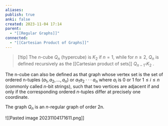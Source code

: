 ```yaml
---
aliases: 
publish: true
anki: false
created: 2023-11-04 17:14
parent:
  - "[[Regular Graphs]]"
connected:
  - "[[Cartesian Product of Graphs]]"
---
```

> [!tip] The $n$-cube ${} Q_n {}$ (hypercube)
is ${} K_2$ if $n = 1$, 
while for $n ≥ 2$, ${} Q_n {}$ is defined recursively as the [[Cartesian product of sets]] ${} Q_{n−1} \square K_2 {}$ . 

The n-cube can also be defined as that graph whose vertex set is the set of ordered n-tuples ${} (a_1, a_2, . . . , a_n) {}$ or ${} a_1a_2 ···a_n {}$ where ${} a_i {}$ is $0 {}$ or $1 {}$ for $1 ≤ i ≤ n$ (commonly called ${} n {}$-bit strings), such that two vertices are adjacent if and only if the corresponding ordered $n$-tuples differ at precisely one coordinate. 

The graph ${} Q_n$ is an $n$-regular graph of order 2n. 

![[Pasted image 20231104171611.png]]












